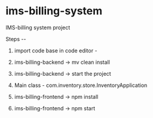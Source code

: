 # ims-billing-system
IMS-billing system project 


Steps --
1. import code base in code editor -
2. ims-billing-backend -> mv clean install
3. ims-billing-backend -> start the project
4. Main class - com.inventory.store.InventoryApplication


5. ims-billing-frontend -> npm install
6. ims-billing-frontend -> npm start

